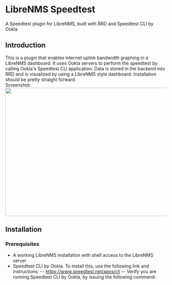 # LibreNMS Speedtest
A Speedtest plugin for LibreNMS, built with RRD and Speedtest CLI by Ookla

## Introduction
This is a plugin that enables internet uplink bandwidth graphing in a LibreNMS dashboard. It uses Ookla servers to perform the speedtest by calling Ookla's Speedtest CLI application. Data is stored in the backend into RRD and is visualized by using a LibreNMS style dashboard.
Installation should be pretty straight forward.<br/>
Screenshot:<br/>
<img src="https://gitlab.com/jackgreyhat/librenms-speedtest/-/raw/master/images/dashboard-screenshot.png" width="800" height="400"/>
<br/>
## Installation
### Prerequisites
- A working LibreNMS installation with shell access to the LibreNMS server
- Speedtest CLI by Ookla. To install this, use the following link and instructions:
-- https://www.speedtest.net/apps/cli
-- Verify you are running Speedtest CLI by Ookla, by issuing the following command:



